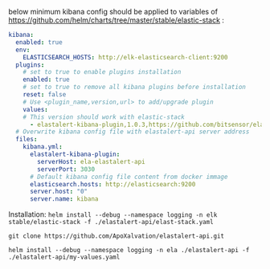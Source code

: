 below minimum kibana config should be applied to variables of https://github.com/helm/charts/tree/master/stable/elastic-stack :

```yaml
kibana:
  enabled: true
  env:
    ELASTICSEARCH_HOSTS: http://elk-elasticsearch-client:9200
  plugins:
    # set to true to enable plugins installation
    enabled: true
    # set to true to remove all kibana plugins before installation
    reset: false
    # Use <plugin_name,version,url> to add/upgrade plugin
    values:
    # This version should work with elastic-stack
      - elastalert-kibana-plugin,1.0.3,https://github.com/bitsensor/elastalert-kibana-plugin/releases/download/1.0.3/elastalert-kibana-plugin-1.0.3-6.7.0.zip
  # Overwrite kibana config file with elastalert-api server address
  files:
    kibana.yml:
      elastalert-kibana-plugin:
        serverHost: ela-elastalert-api
        serverPort: 3030
      # Default kibana config file content from docker immage
      elasticsearch.hosts: http://elasticsearch:9200
      server.host: "0"
      server.name: kibana
```
Installation: 
`helm install --debug --namespace logging -n elk stable/elastic-stack -f ./elastalert-api/elast-stack.yaml`

`git clone https://github.com/ApoXalvation/elastalert-api.git`

`helm install --debug --namespace logging -n ela ./elastalert-api -f ./elastalert-api/my-values.yaml`
